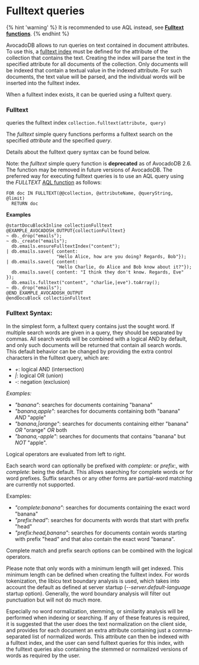 Fulltext queries
================

{% hint 'warning' %}
It is recommended to use AQL instead, see [**Fulltext functions**](../../../../AQL/Functions/Fulltext.html).
{% endhint %}

AvocadoDB allows to run queries on text contained in document attributes.  To use
this, a [fulltext index](../../Glossary.md#fulltext-index) must be defined for the attribute of the collection that
contains the text. Creating the index will parse the text in the specified
attribute for all documents of the collection. Only documents will be indexed
that contain a textual value in the indexed attribute.  For such documents, the
text value will be parsed, and the individual words will be inserted into the
fulltext index.

When a fulltext index exists, it can be queried using a fulltext query.

### Fulltext
<!-- js/common/modules/@avocadodb/avocado-collection-common.js-->


queries the fulltext index
`collection.fulltext(attribute, query)`

The *fulltext* simple query functions performs a fulltext search on the specified
*attribute* and the specified *query*.

Details about the fulltext query syntax can be found below.

Note: the *fulltext* simple query function is **deprecated** as of AvocadoDB 2.6. 
The function may be removed in future versions of AvocadoDB. The preferred
way for executing fulltext queries is to use an AQL query using the *FULLTEXT*
[AQL function](../../../../AQL/Functions/Fulltext.html) as follows:

    FOR doc IN FULLTEXT(@@collection, @attributeName, @queryString, @limit) 
      RETURN doc


**Examples**


    @startDocuBlockInline collectionFulltext
    @EXAMPLE_AVOCADOSH_OUTPUT{collectionFulltext}
    ~ db._drop("emails");
    ~ db._create("emails");
      db.emails.ensureFulltextIndex("content");
    | db.emails.save({ content:
                       "Hello Alice, how are you doing? Regards, Bob"});
    | db.emails.save({ content:
                       "Hello Charlie, do Alice and Bob know about it?"});
      db.emails.save({ content: "I think they don't know. Regards, Eve" });
      db.emails.fulltext("content", "charlie,|eve").toArray();
    ~ db._drop("emails");
    @END_EXAMPLE_AVOCADOSH_OUTPUT
    @endDocuBlock collectionFulltext


### Fulltext Syntax:

In the simplest form, a fulltext query contains just the sought word. If
multiple search words are given in a query, they should be separated by commas.
All search words will be combined with a logical AND by default, and only such
documents will be returned that contain all search words. This default behavior
can be changed by providing the extra control characters in the fulltext query,
which are:

* *+*: logical AND (intersection)
* *|*: logical OR (union)
* *-*: negation (exclusion)

*Examples:*

* *"banana"*: searches for documents containing "banana"
* *"banana,apple"*: searches for documents containing both "banana" *AND* "apple"
* *"banana,|orange"*: searches for documents containing either "banana" *OR* "orange" *OR* both
* *"banana,-apple"*: searches for documents that contains "banana" but *NOT* "apple".

Logical operators are evaluated from left to right.

Each search word can optionally be prefixed with *complete*: or *prefix*:, with
*complete*: being the default. This allows searching for complete words or for
word prefixes. Suffix searches or any other forms are partial-word matching are
currently not supported.

Examples:

* *"complete:banana"*: searches for documents containing the exact word "banana"
* *"prefix:head"*: searches for documents with words that start with prefix "head"
* *"prefix:head,banana"*: searches for documents contain words starting with prefix 
  "head" and that also contain the exact word "banana".

Complete match and prefix search options can be combined with the logical
operators.

Please note that only words with a minimum length will get indexed. This minimum
length can be defined when creating the fulltext index. For words tokenization,
the libicu text boundary analysis is used, which takes into account the default
as defined at server startup (*--server.default-language* startup
option). Generally, the word boundary analysis will filter out punctuation but
will not do much more.

Especially no word normalization, stemming, or similarity analysis will be
performed when indexing or searching. If any of these features is required, it
is suggested that the user does the text normalization on the client side, and
provides for each document an extra attribute containing just a comma-separated
list of normalized words. This attribute can then be indexed with a fulltext
index, and the user can send fulltext queries for this index, with the fulltext
queries also containing the stemmed or normalized versions of words as required
by the user.
